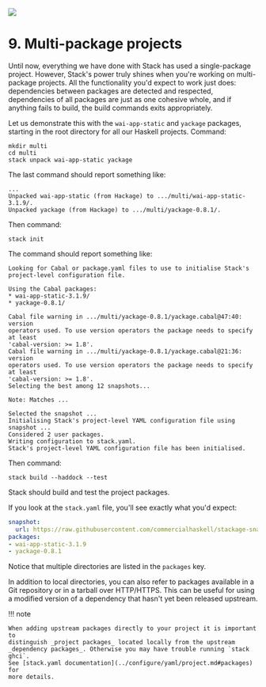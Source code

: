   <div class="hidden-warning"><a href="https://docs.haskellstack.org/"><img src="https://cdn.jsdelivr.net/gh/commercialhaskell/stack/doc/img/hidden-warning.svg"></a></div>

# 9. Multi-package projects

Until now, everything we have done with Stack has used a single-package project.
However, Stack's power truly shines when you're working on multi-package
projects. All the functionality you'd expect to work just does: dependencies
between packages are detected and respected, dependencies of all packages are
just as one cohesive whole, and if anything fails to build, the build commands
exits appropriately.

Let us demonstrate this with the `wai-app-static` and `yackage` packages,
starting in the root directory for all our Haskell projects. Command:

~~~text
mkdir multi
cd multi
stack unpack wai-app-static yackage
~~~

The last command should report something like:

~~~text
...
Unpacked wai-app-static (from Hackage) to .../multi/wai-app-static-3.1.9/.
Unpacked yackage (from Hackage) to .../multi/yackage-0.8.1/.
~~~

Then command:

~~~text
stack init
~~~

The command should report something like:

~~~text
Looking for Cabal or package.yaml files to use to initialise Stack's
project-level configuration file.

Using the Cabal packages:
* wai-app-static-3.1.9/
* yackage-0.8.1/

Cabal file warning in .../multi/yackage-0.8.1/yackage.cabal@47:40: version
operators used. To use version operators the package needs to specify at least
'cabal-version: >= 1.8'.
Cabal file warning in .../multi/yackage-0.8.1/yackage.cabal@21:36: version
operators used. To use version operators the package needs to specify at least
'cabal-version: >= 1.8'.
Selecting the best among 12 snapshots...

Note: Matches ...

Selected the snapshot ...
Initialising Stack's project-level YAML configuration file using snapshot ...
Considered 2 user packages.
Writing configuration to stack.yaml.
Stack's project-level YAML configuration file has been initialised.
~~~

Then command:

~~~text
stack build --haddock --test
~~~

Stack should build and test the project packages.

If you look at the `stack.yaml` file, you'll see exactly what you'd expect:

~~~yaml
snapshot:
  url: https://raw.githubusercontent.com/commercialhaskell/stackage-snapshots/master/lts/22/31.yaml
packages:
- wai-app-static-3.1.9
- yackage-0.8.1
~~~

Notice that multiple directories are listed in the `packages` key.

In addition to local directories, you can also refer to packages available in a
Git repository or in a tarball over HTTP/HTTPS. This can be useful for using a
modified version of a dependency that hasn't yet been released upstream.

!!! note

    When adding upstream packages directly to your project it is important to
    distinguish _project packages_ located locally from the upstream
    _dependency packages_. Otherwise you may have trouble running `stack ghci`.
    See [stack.yaml documentation](../configure/yaml/project.md#packages) for
    more details.
